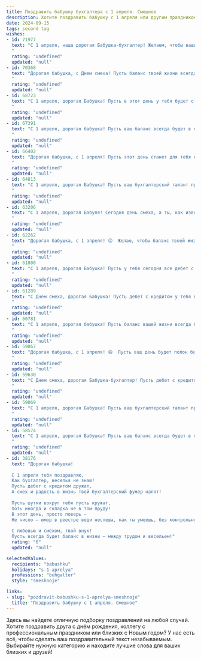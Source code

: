 ```yaml
---
title: Поздравить бабушку бухгалтера с 1 апреля. Смешное
description: Хотите поздравить бабушку с 1 апреля или другим праздником? Наш ИИ создаст незабываемое поздравление, а вы обязательно выделитесь среди других.  
date: 2024-09-15
tags: second tag
wishes:
- id: 71977
  text: "С 1 апреля, наша дорогая Бабушка-бухгалтер! Желаем, чтобы ваши дебет с кредитом всегда сходились, а прибыль росла быстрее, чем цены на огурцы! Пусть ваш рабочий день будет полон улыбок, а налоговая инспекция не доставляет лишних хлопот. 😊
  "
  rating: "undefined"
  updated: "null"
- id: 70368
  text: "Дорогая бабушка, с Днем смеха! Пусть баланс твоей жизни всегда будет положительным, а дебетовые записи о веселых моментах - бесконечными! 😄
  "
  rating: "undefined"
  updated: "null"
- id: 68723
  text: "С 1 апреля, дорогая Бабушка! Пусть в этот день у тебя будет столько же улыбок, сколько нулей в твоей бухгалтерской отчетности! 😉
  "
  rating: "undefined"
  updated: "null"
- id: 67391
  text: "С 1 апреля, дорогая бабушка! Пусть ваш баланс всегда будет в плюсе, а дебет с кредитом будут в идеальном согласии, даже если вокруг все \"шутят\"! 🎉
  "
  rating: "undefined"
  updated: "null"
- id: 66402
  text: "Дорогая бабушка, с 1 апреля! Пусть этот день станет для тебя не просто смешным, но и финансово прибыльным! 😜  Желаю тебе процветания и баланса на всех счетах,  а дебетовые цифры пусть всегда будут на высоте! 💰 И помни, что даже самый строгий бухгалтер имеет право на чуточку веселья! 😄
  "
  rating: "undefined"
  updated: "null"
- id: 64813
  text: "С 1 апреля, дорогая Бабушка! Пусть ваш бухгалтерский талант приносит вам не только прибыль, но и радость от каждого правильно посчитанного рубля! 😊
  "
  rating: "undefined"
  updated: "null"
- id: 63206
  text: "С 1 апреля, дорогая Бабуля! Сегодня день смеха, а ты, как известно, бухгалтер – профессионал баланса и цифр. Желаю тебе, чтобы твой баланс всегда был в плюсе, а цифры приносили только радость! 😉
  "
  rating: "undefined"
  updated: "null"
- id: 62262
  text: "Дорогая бабушка, с 1 апреля! 😜  Желаю, чтобы баланс твоей жизни всегда был в плюсе, а кредиторская задолженность - только у дедушки! 😂  Пусть все цифры в твоей жизни складываются в радость, а расходы – только на вкусные пироги! 🍰
  "
  rating: "undefined"
  updated: "null"
- id: 61800
  text: "С 1 апреля, дорогая Бабушка! Пусть у тебя сегодня все дебет с кредитом сойдется, а налоговые проверки пройдут без сучка и задоринки! 😉 Будь здорова, бодра и полна сил, чтобы не только цифры в балансе, но и жизнь была в плюсе! 🥳
  "
  rating: "undefined"
  updated: "null"
- id: 61289
  text: "С Днем смеха, дорогая Бабушка! Пусть дебет с кредитом у тебя всегда сходятся, а баланс - только положительный! 😉
  "
  rating: "undefined"
  updated: "null"
- id: 60781
  text: "С 1 апреля, дорогая бабушка! Пусть баланс вашей жизни всегда будет в плюсе, а дебет с кредитом никогда не расходятся, как ваши вкусные пироги! 😜
  "
  rating: "undefined"
  updated: "null"
- id: 59867
  text: "Дорогая бабушка, с 1 апреля! 😄  Пусть ваш день будет полон баланса и дебета, а все счета - только в плюсе! 😜  Желаю, чтобы ваша бухгалтерская смекалка всегда помогала вам находить нужные цифры и обходить все налоговые ловушки!
  "
  rating: "undefined"
  updated: "null"
- id: 59630
  text: "С Днем смеха, дорогая Бабушка-бухгалтер! Пусть дебет с кредитом всегда сходятся, а баланс жизни будет пополняться только радостью! 😄
  "
  rating: "undefined"
  updated: "null"
- id: 59069
  text: "С 1 апреля, дорогая Бабушка! Пусть ваш бухгалтерский талант приносит не только прибыль, но и море позитива!  Желаем, чтобы дебет с кредитом всегда сходился, а цифры танцевали в бухгалтерской программе! 😜
  "
  rating: "undefined"
  updated: "null"
- id: 58574
  text: "С 1 апреля, дорогая Бабушка! Пусть ваш баланс всегда будет в плюсе, а дебет с кредитом никогда не сходятся. Желаю вам много приятных финансовых сюрпризов и  только положительных,  хотя бы символических,  \"профитов\"!
  "
  rating: "undefined"
  updated: "null"
- id: 38176
  text: "Дорогая бабушка!
  
  С 1 апреля тебя поздравляю,
  Как бухгалтер, веселья не знаю!
  Пусть дебет с кредитом дружат,
  А смех и радость в жизнь твой бухгалтерский фужер налят!
  
  Пусть шутки вокруг тебя пусть кружат,
  Хоть иногда и складка не в том пруду!
  В этот день, просто поверь —
  Не число — юмор в реестре веди неспеша, как ты умеешь, без контрольной ошибки!
  
  С любовью и смехом, твой внук!
  Пусть всегда будет баланс в жизни — между трудом и весельем!"
  rating: "0"
  updated: "null"

selectedValues:
  recipients: "babushku"
  holidays: "s-1-aprelya"
  professions: "buhgalter"
  style: "smeshnoje"

links:
- slug: "pozdravit-babushku-s-1-aprelya-smeshnoje"
  title: "Поздравить бабушку с 1 апреля. Смешное"
---
```


Здесь вы найдете отличную подборку поздравлений на любой случай. 
Хотите поздравить друга с днём рождения, коллегу с профессиональным праздником или близких с Новым годом? У нас есть всё, чтобы сделать ваш поздравительный текст незабываемым. Выбирайте нужную категорию и находите лучшие слова для ваших близких и друзей!
